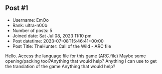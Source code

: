 ## Post #1
- Username: EmOo
- Rank: ultra-n00b
- Number of posts: 5
- Joined date: Sat Jul 08, 2023 11:10 pm
- Post datetime: 2023-07-08T15:46:41+00:00
- Post Title: TheHunter: Call of the Wild - ARC file

Hello. Access the language file for this game (ARC.file)
Maybe some opening/packing tool?Anything that would help? Anything I can use to get the translation of the game Anything that would help?
